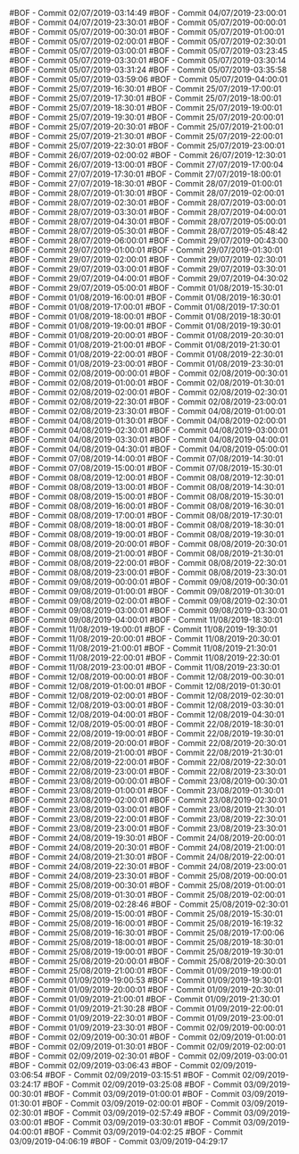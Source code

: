 #BOF - Commit 02/07/2019-03:14:49
#BOF - Commit 04/07/2019-23:00:01
#BOF - Commit 04/07/2019-23:30:01
#BOF - Commit 05/07/2019-00:00:01
#BOF - Commit 05/07/2019-00:30:01
#BOF - Commit 05/07/2019-01:00:01
#BOF - Commit 05/07/2019-02:00:01
#BOF - Commit 05/07/2019-02:30:01
#BOF - Commit 05/07/2019-03:00:01
#BOF - Commit 05/07/2019-03:23:45
#BOF - Commit 05/07/2019-03:30:01
#BOF - Commit 05/07/2019-03:30:14
#BOF - Commit 05/07/2019-03:31:24
#BOF - Commit 05/07/2019-03:35:58
#BOF - Commit 05/07/2019-03:59:06
#BOF - Commit 05/07/2019-04:00:01
#BOF - Commit 25/07/2019-16:30:01
#BOF - Commit 25/07/2019-17:00:01
#BOF - Commit 25/07/2019-17:30:01
#BOF - Commit 25/07/2019-18:00:01
#BOF - Commit 25/07/2019-18:30:01
#BOF - Commit 25/07/2019-19:00:01
#BOF - Commit 25/07/2019-19:30:01
#BOF - Commit 25/07/2019-20:00:01
#BOF - Commit 25/07/2019-20:30:01
#BOF - Commit 25/07/2019-21:00:01
#BOF - Commit 25/07/2019-21:30:01
#BOF - Commit 25/07/2019-22:00:01
#BOF - Commit 25/07/2019-22:30:01
#BOF - Commit 25/07/2019-23:00:01
#BOF - Commit 26/07/2019-02:00:02
#BOF - Commit 26/07/2019-12:30:01
#BOF - Commit 26/07/2019-13:00:01
#BOF - Commit 27/07/2019-17:00:04
#BOF - Commit 27/07/2019-17:30:01
#BOF - Commit 27/07/2019-18:00:01
#BOF - Commit 27/07/2019-18:30:01
#BOF - Commit 28/07/2019-01:00:01
#BOF - Commit 28/07/2019-01:30:01
#BOF - Commit 28/07/2019-02:00:01
#BOF - Commit 28/07/2019-02:30:01
#BOF - Commit 28/07/2019-03:00:01
#BOF - Commit 28/07/2019-03:30:01
#BOF - Commit 28/07/2019-04:00:01
#BOF - Commit 28/07/2019-04:30:01
#BOF - Commit 28/07/2019-05:00:01
#BOF - Commit 28/07/2019-05:30:01
#BOF - Commit 28/07/2019-05:48:42
#BOF - Commit 28/07/2019-06:00:01
#BOF - Commit 29/07/2019-00:43:00
#BOF - Commit 29/07/2019-01:00:01
#BOF - Commit 29/07/2019-01:30:01
#BOF - Commit 29/07/2019-02:00:01
#BOF - Commit 29/07/2019-02:30:01
#BOF - Commit 29/07/2019-03:00:01
#BOF - Commit 29/07/2019-03:30:01
#BOF - Commit 29/07/2019-04:00:01
#BOF - Commit 29/07/2019-04:30:02
#BOF - Commit 29/07/2019-05:00:01
#BOF - Commit 01/08/2019-15:30:01
#BOF - Commit 01/08/2019-16:00:01
#BOF - Commit 01/08/2019-16:30:01
#BOF - Commit 01/08/2019-17:00:01
#BOF - Commit 01/08/2019-17:30:01
#BOF - Commit 01/08/2019-18:00:01
#BOF - Commit 01/08/2019-18:30:01
#BOF - Commit 01/08/2019-19:00:01
#BOF - Commit 01/08/2019-19:30:01
#BOF - Commit 01/08/2019-20:00:01
#BOF - Commit 01/08/2019-20:30:01
#BOF - Commit 01/08/2019-21:00:01
#BOF - Commit 01/08/2019-21:30:01
#BOF - Commit 01/08/2019-22:00:01
#BOF - Commit 01/08/2019-22:30:01
#BOF - Commit 01/08/2019-23:00:01
#BOF - Commit 01/08/2019-23:30:01
#BOF - Commit 02/08/2019-00:00:01
#BOF - Commit 02/08/2019-00:30:01
#BOF - Commit 02/08/2019-01:00:01
#BOF - Commit 02/08/2019-01:30:01
#BOF - Commit 02/08/2019-02:00:01
#BOF - Commit 02/08/2019-02:30:01
#BOF - Commit 02/08/2019-22:30:01
#BOF - Commit 02/08/2019-23:00:01
#BOF - Commit 02/08/2019-23:30:01
#BOF - Commit 04/08/2019-01:00:01
#BOF - Commit 04/08/2019-01:30:01
#BOF - Commit 04/08/2019-02:00:01
#BOF - Commit 04/08/2019-02:30:01
#BOF - Commit 04/08/2019-03:00:01
#BOF - Commit 04/08/2019-03:30:01
#BOF - Commit 04/08/2019-04:00:01
#BOF - Commit 04/08/2019-04:30:01
#BOF - Commit 04/08/2019-05:00:01
#BOF - Commit 07/08/2019-14:00:01
#BOF - Commit 07/08/2019-14:30:01
#BOF - Commit 07/08/2019-15:00:01
#BOF - Commit 07/08/2019-15:30:01
#BOF - Commit 08/08/2019-12:00:01
#BOF - Commit 08/08/2019-12:30:01
#BOF - Commit 08/08/2019-13:00:01
#BOF - Commit 08/08/2019-14:30:01
#BOF - Commit 08/08/2019-15:00:01
#BOF - Commit 08/08/2019-15:30:01
#BOF - Commit 08/08/2019-16:00:01
#BOF - Commit 08/08/2019-16:30:01
#BOF - Commit 08/08/2019-17:00:01
#BOF - Commit 08/08/2019-17:30:01
#BOF - Commit 08/08/2019-18:00:01
#BOF - Commit 08/08/2019-18:30:01
#BOF - Commit 08/08/2019-19:00:01
#BOF - Commit 08/08/2019-19:30:01
#BOF - Commit 08/08/2019-20:00:01
#BOF - Commit 08/08/2019-20:30:01
#BOF - Commit 08/08/2019-21:00:01
#BOF - Commit 08/08/2019-21:30:01
#BOF - Commit 08/08/2019-22:00:01
#BOF - Commit 08/08/2019-22:30:01
#BOF - Commit 08/08/2019-23:00:01
#BOF - Commit 08/08/2019-23:30:01
#BOF - Commit 09/08/2019-00:00:01
#BOF - Commit 09/08/2019-00:30:01
#BOF - Commit 09/08/2019-01:00:01
#BOF - Commit 09/08/2019-01:30:01
#BOF - Commit 09/08/2019-02:00:01
#BOF - Commit 09/08/2019-02:30:01
#BOF - Commit 09/08/2019-03:00:01
#BOF - Commit 09/08/2019-03:30:01
#BOF - Commit 09/08/2019-04:00:01
#BOF - Commit 11/08/2019-18:30:01
#BOF - Commit 11/08/2019-19:00:01
#BOF - Commit 11/08/2019-19:30:01
#BOF - Commit 11/08/2019-20:00:01
#BOF - Commit 11/08/2019-20:30:01
#BOF - Commit 11/08/2019-21:00:01
#BOF - Commit 11/08/2019-21:30:01
#BOF - Commit 11/08/2019-22:00:01
#BOF - Commit 11/08/2019-22:30:01
#BOF - Commit 11/08/2019-23:00:01
#BOF - Commit 11/08/2019-23:30:01
#BOF - Commit 12/08/2019-00:00:01
#BOF - Commit 12/08/2019-00:30:01
#BOF - Commit 12/08/2019-01:00:01
#BOF - Commit 12/08/2019-01:30:01
#BOF - Commit 12/08/2019-02:00:01
#BOF - Commit 12/08/2019-02:30:01
#BOF - Commit 12/08/2019-03:00:01
#BOF - Commit 12/08/2019-03:30:01
#BOF - Commit 12/08/2019-04:00:01
#BOF - Commit 12/08/2019-04:30:01
#BOF - Commit 12/08/2019-05:00:01
#BOF - Commit 22/08/2019-18:30:01
#BOF - Commit 22/08/2019-19:00:01
#BOF - Commit 22/08/2019-19:30:01
#BOF - Commit 22/08/2019-20:00:01
#BOF - Commit 22/08/2019-20:30:01
#BOF - Commit 22/08/2019-21:00:01
#BOF - Commit 22/08/2019-21:30:01
#BOF - Commit 22/08/2019-22:00:01
#BOF - Commit 22/08/2019-22:30:01
#BOF - Commit 22/08/2019-23:00:01
#BOF - Commit 22/08/2019-23:30:01
#BOF - Commit 23/08/2019-00:00:01
#BOF - Commit 23/08/2019-00:30:01
#BOF - Commit 23/08/2019-01:00:01
#BOF - Commit 23/08/2019-01:30:01
#BOF - Commit 23/08/2019-02:00:01
#BOF - Commit 23/08/2019-02:30:01
#BOF - Commit 23/08/2019-03:00:01
#BOF - Commit 23/08/2019-21:30:01
#BOF - Commit 23/08/2019-22:00:01
#BOF - Commit 23/08/2019-22:30:01
#BOF - Commit 23/08/2019-23:00:01
#BOF - Commit 23/08/2019-23:30:01
#BOF - Commit 24/08/2019-19:30:01
#BOF - Commit 24/08/2019-20:00:01
#BOF - Commit 24/08/2019-20:30:01
#BOF - Commit 24/08/2019-21:00:01
#BOF - Commit 24/08/2019-21:30:01
#BOF - Commit 24/08/2019-22:00:01
#BOF - Commit 24/08/2019-22:30:01
#BOF - Commit 24/08/2019-23:00:01
#BOF - Commit 24/08/2019-23:30:01
#BOF - Commit 25/08/2019-00:00:01
#BOF - Commit 25/08/2019-00:30:01
#BOF - Commit 25/08/2019-01:00:01
#BOF - Commit 25/08/2019-01:30:01
#BOF - Commit 25/08/2019-02:00:01
#BOF - Commit 25/08/2019-02:28:46
#BOF - Commit 25/08/2019-02:30:01
#BOF - Commit 25/08/2019-15:00:01
#BOF - Commit 25/08/2019-15:30:01
#BOF - Commit 25/08/2019-16:00:01
#BOF - Commit 25/08/2019-16:19:32
#BOF - Commit 25/08/2019-16:30:01
#BOF - Commit 25/08/2019-17:00:06
#BOF - Commit 25/08/2019-18:00:01
#BOF - Commit 25/08/2019-18:30:01
#BOF - Commit 25/08/2019-19:00:01
#BOF - Commit 25/08/2019-19:30:01
#BOF - Commit 25/08/2019-20:00:01
#BOF - Commit 25/08/2019-20:30:01
#BOF - Commit 25/08/2019-21:00:01
#BOF - Commit 01/09/2019-19:00:01
#BOF - Commit 01/09/2019-19:00:53
#BOF - Commit 01/09/2019-19:30:01
#BOF - Commit 01/09/2019-20:00:01
#BOF - Commit 01/09/2019-20:30:01
#BOF - Commit 01/09/2019-21:00:01
#BOF - Commit 01/09/2019-21:30:01
#BOF - Commit 01/09/2019-21:30:28
#BOF - Commit 01/09/2019-22:00:01
#BOF - Commit 01/09/2019-22:30:01
#BOF - Commit 01/09/2019-23:00:01
#BOF - Commit 01/09/2019-23:30:01
#BOF - Commit 02/09/2019-00:00:01
#BOF - Commit 02/09/2019-00:30:01
#BOF - Commit 02/09/2019-01:00:01
#BOF - Commit 02/09/2019-01:30:01
#BOF - Commit 02/09/2019-02:00:01
#BOF - Commit 02/09/2019-02:30:01
#BOF - Commit 02/09/2019-03:00:01
#BOF - Commit 02/09/2019-03:06:43
#BOF - Commit 02/09/2019-03:06:54
#BOF - Commit 02/09/2019-03:15:51
#BOF - Commit 02/09/2019-03:24:17
#BOF - Commit 02/09/2019-03:25:08
#BOF - Commit 03/09/2019-00:30:01
#BOF - Commit 03/09/2019-01:00:01
#BOF - Commit 03/09/2019-01:30:01
#BOF - Commit 03/09/2019-02:00:01
#BOF - Commit 03/09/2019-02:30:01
#BOF - Commit 03/09/2019-02:57:49
#BOF - Commit 03/09/2019-03:00:01
#BOF - Commit 03/09/2019-03:30:01
#BOF - Commit 03/09/2019-04:00:01
#BOF - Commit 03/09/2019-04:02:25
#BOF - Commit 03/09/2019-04:06:19
#BOF - Commit 03/09/2019-04:29:17
